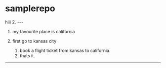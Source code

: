 # samplerepo
hiii
2. ---
1. my favourite place is california
2. first go to kansas city

    1. book a flight ticket from kansas to california.
    2. thats it.
    
---